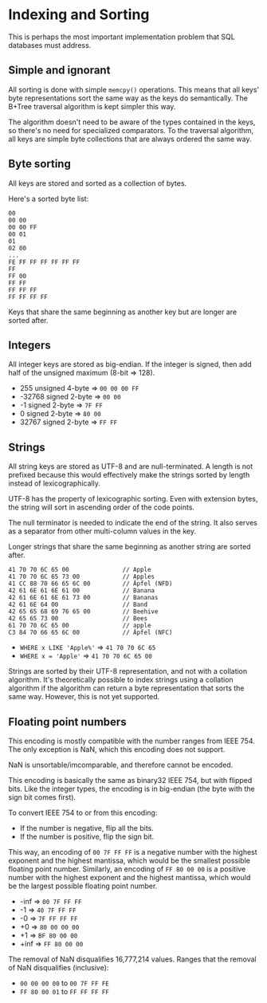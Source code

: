 # Indexing and Sorting

This is perhaps the most important implementation problem that SQL databases
must address.

## Simple and ignorant

All sorting is done with simple `memcpy()` operations.
This means that all keys' byte representations sort the same way as the keys
do semantically.
The B+Tree traversal algorithm is kept simpler this way.

The algorithm doesn't need to be aware of the types contained in the keys, so
there's no need for specialized comparators.
To the traversal algorithm, all keys are simple byte collections that are always
ordered the same way.


## Byte sorting

All keys are stored and sorted as a collection of bytes.

Here's a sorted byte list:
```
00
00 00
00 00 FF
00 01
01
02 00
...
FE FF FF FF FF FF FF
FF
FF 00
FF FF
FF FF FF
FF FF FF FF
```

Keys that share the same beginning as another key but are longer are sorted after.


## Integers

All integer keys are stored as big-endian.
If the integer is signed, then add half of the unsigned maximum (8-bit => 128).

* 255 unsigned 4-byte => `00 00 00 FF`
* -32768 signed 2-byte => `00 00`
* -1 signed 2-byte => `7F FF`
* 0 signed 2-byte => `80 00`
* 32767 signed 2-byte => `FF FF`


## Strings

All string keys are stored as UTF-8 and are null-terminated.
A length is not prefixed because this would effectively make the strings sorted
by length instead of lexicographically.

UTF-8 has the property of lexicographic sorting. Even with extension bytes,
the string will sort in ascending order of the code points.

The null terminator is needed to indicate the end of the string.
It also serves as a separator from other multi-column values in the key.

Longer strings that share the same beginning as another string are sorted after.

```
41 70 70 6C 65 00               // Apple
41 70 70 6C 65 73 00            // Apples
41 CC 88 70 66 65 6C 00         // Äpfel (NFD)
42 61 6E 61 6E 61 00            // Banana
42 61 6E 61 6E 61 73 00         // Bananas
42 61 6E 64 00                  // Band
42 65 65 68 69 76 65 00         // Beehive
42 65 65 73 00                  // Bees
61 70 70 6C 65 00               // apple
C3 84 70 66 65 6C 00            // Äpfel (NFC)
```

* `WHERE x LIKE 'Apple%'` => `41 70 70 6C 65`
* `WHERE x = 'Apple'` => `41 70 70 6C 65 00`

Strings are sorted by their UTF-8 representation, and not with a collation
algorithm.
It's theoretically possible to index strings using a collation algorithm if
the algorithm can return a byte representation that sorts the same way.
However, this is not yet supported.


## Floating point numbers

This encoding is mostly compatible with the number ranges from IEEE 754.
The only exception is NaN, which this encoding does not support.

NaN is unsortable/imcomparable, and therefore cannot be encoded.

This encoding is basically the same as binary32 IEEE 754, but with flipped bits.
Like the integer types, the encoding is in big-endian
(the byte with the sign bit comes first).

To convert IEEE 754 to or from this encoding:

* If the number is negative, flip all the bits.
* If the number is positive, flip the sign bit.

This way, an encoding of `00 7F FF FF` is a negative number with the highest exponent and the highest mantissa,
which would be the smallest possible floating point number.
Similarly, an encoding of `FF 80 00 00` is a positive number with the highest exponent and the highest mantissa,
which would be the largest possible floating point number.

* -inf => `00 7F FF FF`
* -1 => `40 7F FF FF`
* -0 => `7F FF FF FF`
* +0 => `80 00 00 00`
* +1 => `BF 80 00 00`
* +inf => `FF 80 00 00`

The removal of NaN disqualifies 16,777,214 values.
Ranges that the removal of NaN disqualifies (inclusive):

* `00 00 00 00` to `00 7F FF FE`
* `FF 80 00 01` to `FF FF FF FF`
